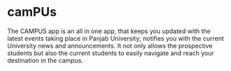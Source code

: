 # camPUs
The CAMPUS app is an all in one app, that keeps you updated with the latest events taking place in Panjab University; notifies you with the current University news and announcements. It not only allows the prospective students but also the current students to easily navigate and reach your destination in the campus.
